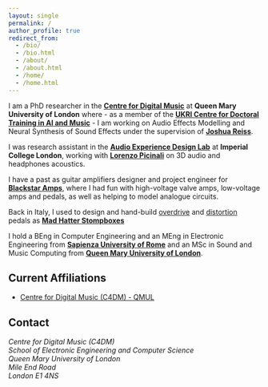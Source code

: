 ```yaml
---
layout: single
permalink: /
author_profile: true
redirect_from: 
  - /bio/
  - /bio.html
  - /about/
  - /about.html
  - /home/
  - /home.html
---
```

I am a PhD researcher in the [**Centre for Digital Music**](http://c4dm.eecs.qmul.ac.uk/) at **Queen Mary University of London** where - as a member of the [**UKRI Centre for Doctoral Training in AI and Music**](https://www.aim.qmul.ac.uk/) - I am working on Audio Effects Modelling and Neural Synthesis of Sound Effects under the supervision of [**Joshua Reiss**](http://www.eecs.qmul.ac.uk/~josh/).

I was research assistant in the [**Audio Experience Design Lab**](https://www.imperial.ac.uk/design-engineering/research/audio-experience-design/) at **Imperial College London**, working with [**Lorenzo Picinali**](https://www.imperial.ac.uk/people/l.picinali) on 3D audio and headphones acoustics.

I have a past as guitar amplifiers designer and project engineer for [**Blackstar Amps**](https://www.blackstaramps.com/uk), where I had fun with high-voltage valve amps, low-voltage amps and pedals, as well as helping to model analogue circuits.

Back in Italy, I used to design and hand-build [overdrive](https://www.youtube.com/watch?v=shVymc6jDc8&t=71s) and [distortion](https://www.youtube.com/watch?v=mcvmgSm_9xI) pedals as [**Mad Hatter Stompboxes**](http://www.effectsdatabase.com/model/madhatter#pictures)

I hold a BEng in Computer Engineering and an MEng in Electronic Engineering from [**Sapienza University of Rome**](https://www.uniroma1.it/en) and an MSc in Sound and Music Computing from [**Queen Mary University of London**](https://www.qmul.ac.uk/).

<!-- News
-------
{% for post in site.posts limit:5  %}
  <a href="{{ post.url | relative_url }}" rel="permalink">{{ post.date | date: "%B %Y"}}</a> - {{ post.blurb }}
{% endfor %} -->


Current Affiliations
-------
* [Centre for Digital Music (C4DM) - QMUL](http://c4dm.eecs.qmul.ac.uk/)

Contact
-------
<address>
  Centre for Digital Music (C4DM)<br />
  School of Electronic Engineering and Computer Science<br />
  Queen Mary University of London<br />
  Mile End Road<br />
  London E1 4NS<br />
</address>